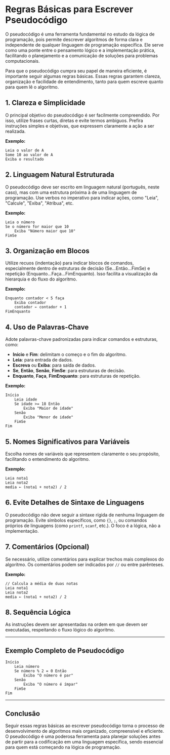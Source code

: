 # Regras Básicas para Escrever Pseudocódigo

O pseudocódigo é uma ferramenta fundamental no estudo da lógica de programação, pois permite descrever algoritmos de forma clara e independente de qualquer linguagem de programação específica. Ele serve como uma ponte entre o pensamento lógico e a implementação prática, facilitando o planejamento e a comunicação de soluções para problemas computacionais.

Para que o pseudocódigo cumpra seu papel de maneira eficiente, é importante seguir algumas regras básicas. Essas regras garantem clareza, organização e facilidade de entendimento, tanto para quem escreve quanto para quem lê o algoritmo.

## 1. Clareza e Simplicidade

O principal objetivo do pseudocódigo é ser facilmente compreendido. Por isso, utilize frases curtas, diretas e evite termos ambíguos. Prefira instruções simples e objetivas, que expressem claramente a ação a ser realizada.

**Exemplo:**
```plaintext
Leia o valor de A
Some 10 ao valor de A
Exiba o resultado
```

## 2. Linguagem Natural Estruturada

O pseudocódigo deve ser escrito em linguagem natural (português, neste caso), mas com uma estrutura próxima à de uma linguagem de programação. Use verbos no imperativo para indicar ações, como "Leia", "Calcule", "Exiba", "Atribua", etc.

**Exemplo:**
```plaintext
Leia o número
Se o número for maior que 10
    Exiba "Número maior que 10"
FimSe
```

## 3. Organização em Blocos

Utilize recuos (indentação) para indicar blocos de comandos, especialmente dentro de estruturas de decisão (Se...Então...FimSe) e repetição (Enquanto...Faça...FimEnquanto). Isso facilita a visualização da hierarquia e do fluxo do algoritmo.

**Exemplo:**
```plaintext
Enquanto contador < 5 faça
    Exiba contador
    contador ← contador + 1
FimEnquanto
```

## 4. Uso de Palavras-Chave

Adote palavras-chave padronizadas para indicar comandos e estruturas, como:

- **Início** e **Fim**: delimitam o começo e o fim do algoritmo.
- **Leia**: para entrada de dados.
- **Escreva** ou **Exiba**: para saída de dados.
- **Se**, **Então**, **Senão**, **FimSe**: para estruturas de decisão.
- **Enquanto**, **Faça**, **FimEnquanto**: para estruturas de repetição.

**Exemplo:**
```plaintext
Início
    Leia idade
    Se idade >= 18 Então
        Exiba "Maior de idade"
    Senão
        Exiba "Menor de idade"
    FimSe
Fim
```

## 5. Nomes Significativos para Variáveis

Escolha nomes de variáveis que representem claramente o seu propósito, facilitando o entendimento do algoritmo.

**Exemplo:**
```plaintext
Leia nota1
Leia nota2
media ← (nota1 + nota2) / 2
```

## 6. Evite Detalhes de Sintaxe de Linguagens

O pseudocódigo não deve seguir a sintaxe rígida de nenhuma linguagem de programação. Evite símbolos específicos, como `{}`, `;`, ou comandos próprios de linguagens (como `printf`, `scanf`, etc.). O foco é a lógica, não a implementação.

## 7. Comentários (Opcional)

Se necessário, utilize comentários para explicar trechos mais complexos do algoritmo. Os comentários podem ser indicados por `//` ou entre parênteses.

**Exemplo:**
```plaintext
// Calcula a média de duas notas
Leia nota1
Leia nota2
media ← (nota1 + nota2) / 2
```

## 8. Sequência Lógica

As instruções devem ser apresentadas na ordem em que devem ser executadas, respeitando o fluxo lógico do algoritmo.

---

## Exemplo Completo de Pseudocódigo

```plaintext
Início
    Leia número
    Se número % 2 = 0 Então
        Exiba "O número é par"
    Senão
        Exiba "O número é ímpar"
    FimSe
Fim
```

---

## Conclusão

Seguir essas regras básicas ao escrever pseudocódigo torna o processo de desenvolvimento de algoritmos mais organizado, compreensível e eficiente. O pseudocódigo é uma poderosa ferramenta para planejar soluções antes de partir para a codificação em uma linguagem específica, sendo essencial para quem está começando na lógica de programação.